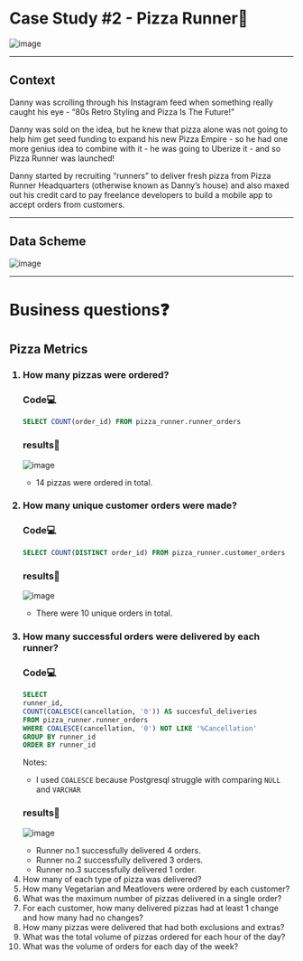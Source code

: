 <h1>Case Study #2 - Pizza Runner🍕</h1>

![image](https://github.com/user-attachments/assets/bee175e7-c141-4919-bd57-f27af3e47fd8)
<hr>
<h2>Context</h2>
Danny was scrolling through his Instagram feed when something really caught his eye - “80s Retro Styling and Pizza Is The Future!”

Danny was sold on the idea, but he knew that pizza alone was not going to help him get seed funding to expand his new Pizza Empire - so he had one more genius idea to combine with it - he was going to Uberize it - and so Pizza Runner was launched!

Danny started by recruiting “runners” to deliver fresh pizza from Pizza Runner Headquarters (otherwise known as Danny’s house) and also maxed out his credit card to pay freelance developers to build a mobile app to accept orders from customers.
<hr>
<h2>Data Scheme</h2>

![image](https://github.com/user-attachments/assets/da7788ea-f41e-48fe-9518-0eb78c565b82)

<hr>
<h1>Business questions❓</h1>

<h2>Pizza Metrics</h2>
<ol>
  <h3><li>How many pizzas were ordered?</li></h3>
  <h3>Code💻</h3>
  
  ```SQL
  SELECT COUNT(order_id) FROM pizza_runner.runner_orders 
  ```

  <h3>results🔢</h3>
  
  ![image](https://github.com/user-attachments/assets/f9e3b6bd-e3b4-444c-a20e-02d961a84777)
  <ul>
  <li>14 pizzas were ordered in total.</li>
  </ul>


  <h3><li>How many unique customer orders were made?</li></h3>
  <h3>Code💻</h3>
  
  ```SQL
  SELECT COUNT(DISTINCT order_id) FROM pizza_runner.customer_orders
  ```

  <h3>results🔢</h3>
  
  ![image](https://github.com/user-attachments/assets/56563da0-de57-46d4-b7c9-45aa8aa13ae2)
  <ul>
    <li>There were 10 unique orders in total.</li>
  </ul>

  <h3><li>How many successful orders were delivered by each runner?</li></h3>
  <h3>Code💻</h3>
  
  ```SQL
  SELECT 
  runner_id, 
  COUNT(COALESCE(cancellation, '0')) AS succesful_deliveries 
  FROM pizza_runner.runner_orders
  WHERE COALESCE(cancellation, '0') NOT LIKE '%Cancellation'
  GROUP BY runner_id
  ORDER BY runner_id
  ```
Notes:
<ul>
  <li>I used <code>COALESCE</code> because Postgresql struggle with comparing <code>NULL</code> and <code>VARCHAR</code></li>
</ul>

  <h3>results🔢</h3>
  
  ![image](https://github.com/user-attachments/assets/a9c161d6-16c3-4acc-a645-1d83fc35fb7f)
  <ul>
    <li>Runner no.1 successfully delivered 4 orders.</li>
    <li>Runner no.2 successfully delivered 3 orders.</li>
    <li>Runner no.3 successfully delivered 1 order.</li>
  </ul>
  
  <li>How many of each type of pizza was delivered?</li>
  <li>How many Vegetarian and Meatlovers were ordered by each customer?</li>
  <li>What was the maximum number of pizzas delivered in a single order?</li>
  <li>For each customer, how many delivered pizzas had at least 1 change and how many had no changes?</li>
  <li>How many pizzas were delivered that had both exclusions and extras?</li>
  <li>What was the total volume of pizzas ordered for each hour of the day?</li>
  <li>What was the volume of orders for each day of the week?</li>
</ol>
